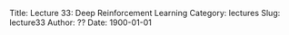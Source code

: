 Title: Lecture 33: Deep Reinforcement Learning
Category: lectures
Slug: lecture33
Author: ??
Date: 1900-01-01
